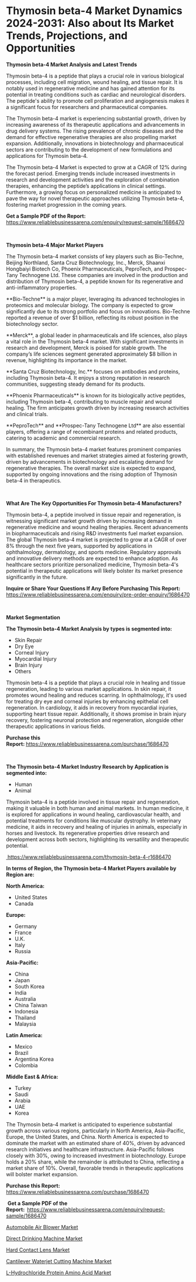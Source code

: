<p><h1>Thymosin beta-4 Market Dynamics 2024-2031: Also about Its Market Trends, Projections, and Opportunities</h1></p><p><strong>Thymosin beta-4 Market Analysis and Latest Trends</strong></p>
<p><p>Thymosin beta-4 is a peptide that plays a crucial role in various biological processes, including cell migration, wound healing, and tissue repair. It is notably used in regenerative medicine and has gained attention for its potential in treating conditions such as cardiac and neurological disorders. The peptide's ability to promote cell proliferation and angiogenesis makes it a significant focus for researchers and pharmaceutical companies.</p><p>The Thymosin beta-4 market is experiencing substantial growth, driven by increasing awareness of its therapeutic applications and advancements in drug delivery systems. The rising prevalence of chronic diseases and the demand for effective regenerative therapies are also propelling market expansion. Additionally, innovations in biotechnology and pharmaceutical sectors are contributing to the development of new formulations and applications for Thymosin beta-4.</p><p>The Thymosin beta-4 Market is expected to grow at a CAGR of 12% during the forecast period. Emerging trends include increased investments in research and development activities and the exploration of combination therapies, enhancing the peptide’s applications in clinical settings. Furthermore, a growing focus on personalized medicine is anticipated to pave the way for novel therapeutic approaches utilizing Thymosin beta-4, fostering market progression in the coming years.</p></p>
<p><strong>Get a Sample PDF of the Report:&nbsp;</strong> <a href="https://www.reliablebusinessarena.com/enquiry/request-sample/1686470?utm_campaign=1288&utm_medium=2&utm_source=Github&utm_content=ia&utm_term=16102024&utm_id=thymosin-beta-4">https://www.reliablebusinessarena.com/enquiry/request-sample/1686470</a></p>
<p>&nbsp;</p>
<p><strong>Thymosin beta-4 Major Market Players</strong></p>
<p><p>The Thymosin beta-4 market consists of key players such as Bio-Techne, Beijing Northland, Santa Cruz Biotechnology, Inc., Merck, Shaanxi Hongbaiyi Biotech Co, Phoenix Pharmaceuticals, PeproTech, and Prospec-Tany Technogene Ltd. These companies are involved in the production and distribution of Thymosin beta-4, a peptide known for its regenerative and anti-inflammatory properties.</p><p>**Bio-Techne** is a major player, leveraging its advanced technologies in proteomics and molecular biology. The company is expected to grow significantly due to its strong portfolio and focus on innovations. Bio-Techne reported a revenue of over $1 billion, reflecting its robust position in the biotechnology sector.</p><p>**Merck**, a global leader in pharmaceuticals and life sciences, also plays a vital role in the Thymosin beta-4 market. With significant investments in research and development, Merck is poised for stable growth. The company’s life sciences segment generated approximately $8 billion in revenue, highlighting its importance in the market.</p><p>**Santa Cruz Biotechnology, Inc.** focuses on antibodies and proteins, including Thymosin beta-4. It enjoys a strong reputation in research communities, suggesting steady demand for its products. </p><p>**Phoenix Pharmaceuticals** is known for its biologically active peptides, including Thymosin beta-4, contributing to muscle repair and wound healing. The firm anticipates growth driven by increasing research activities and clinical trials.</p><p>**PeproTech** and **Prospec-Tany Technogene Ltd** are also essential players, offering a range of recombinant proteins and related products, catering to academic and commercial research.</p><p>In summary, the Thymosin beta-4 market features prominent companies with established revenues and market strategies aimed at fostering growth, driven by advancements in biotechnology and escalating demand for regenerative therapies. The overall market size is expected to expand, supported by ongoing innovations and the rising adoption of Thymosin beta-4 in therapeutics.</p></p>
<p>&nbsp;</p>
<p><strong>What Are The Key Opportunities For Thymosin beta-4 Manufacturers?</strong></p>
<p><p>Thymosin beta-4, a peptide involved in tissue repair and regeneration, is witnessing significant market growth driven by increasing demand in regenerative medicine and wound healing therapies. Recent advancements in biopharmaceuticals and rising R&D investments fuel market expansion. The global Thymosin beta-4 market is projected to grow at a CAGR of over 8% through the next five years, supported by applications in ophthalmology, dermatology, and sports medicine. Regulatory approvals and innovative delivery methods are expected to enhance adoption. As healthcare sectors prioritize personalized medicine, Thymosin beta-4's potential in therapeutic applications will likely bolster its market presence significantly in the future.</p></p>
<p><strong>Inquire or Share Your Questions If Any Before Purchasing This Report:</strong> <a href="https://www.reliablebusinessarena.com/enquiry/pre-order-enquiry/1686470?utm_campaign=1288&utm_medium=2&utm_source=Github&utm_content=ia&utm_term=16102024&utm_id=thymosin-beta-4">https://www.reliablebusinessarena.com/enquiry/pre-order-enquiry/1686470</a></p>
<p>&nbsp;</p>
<p><strong>Market Segmentation</strong></p>
<p><strong>The Thymosin beta-4 Market Analysis by types is segmented into:</strong></p>
<p><ul><li>Skin Repair</li><li>Dry Eye</li><li>Corneal Injury</li><li>Myocardial Injury</li><li>Brain Injury</li><li>Others</li></ul></p>
<p><p>Thymosin beta-4 is a peptide that plays a crucial role in healing and tissue regeneration, leading to various market applications. In skin repair, it promotes wound healing and reduces scarring. In ophthalmology, it's used for treating dry eye and corneal injuries by enhancing epithelial cell regeneration. In cardiology, it aids in recovery from myocardial injuries, supporting heart tissue repair. Additionally, it shows promise in brain injury recovery, fostering neuronal protection and regeneration, alongside other therapeutic applications in various fields.</p></p>
<p><strong>Purchase this Report:&nbsp;</strong><a href="https://www.reliablebusinessarena.com/purchase/1686470?utm_campaign=1288&utm_medium=2&utm_source=Github&utm_content=ia&utm_term=16102024&utm_id=thymosin-beta-4">https://www.reliablebusinessarena.com/purchase/1686470</a></p>
<p>&nbsp;</p>
<p><strong>The Thymosin beta-4 Market Industry Research by Application is segmented into:</strong></p>
<p><ul><li>Human</li><li>Animal</li></ul></p>
<p><p>Thymosin beta-4 is a peptide involved in tissue repair and regeneration, making it valuable in both human and animal markets. In human medicine, it is explored for applications in wound healing, cardiovascular health, and potential treatments for conditions like muscular dystrophy. In veterinary medicine, it aids in recovery and healing of injuries in animals, especially in horses and livestock. Its regenerative properties drive research and development across both sectors, highlighting its versatility and therapeutic potential.</p></p>
<p><a href="https://www.reliablebusinessarena.com/thymosin-beta-4-r1686470?utm_campaign=1288&utm_medium=2&utm_source=Github&utm_content=ia&utm_term=16102024&utm_id=thymosin-beta-4">&nbsp;https://www.reliablebusinessarena.com/thymosin-beta-4-r1686470</a></p>
<p><strong>In terms of Region, the Thymosin beta-4 Market Players available by Region are:</strong></p>
<p>
    <p> <strong> North America: </strong>
        <ul>
            <li>United States</li>
            <li>Canada</li>
        </ul>
        </p> 
    <p> <strong> Europe: </strong>
        <ul>
            <li>Germany</li>
            <li>France</li>
            <li>U.K.</li>
            <li>Italy</li>
            <li>Russia</li>
        </ul>
        </p> 
    <p> <strong> Asia-Pacific: </strong>
        <ul>
            <li>China</li>
            <li>Japan</li>
            <li>South Korea</li>
            <li>India</li>
            <li>Australia</li>
            <li>China Taiwan</li>
            <li>Indonesia</li>
            <li>Thailand</li>
            <li>Malaysia</li>
        </ul>
        </p> 
    <p> <strong> Latin America: </strong>
        <ul>
            <li>Mexico</li>
            <li>Brazil</li>
            <li>Argentina Korea</li>
            <li>Colombia</li>
        </ul>
        </p> 
    <p> <strong> Middle East & Africa: </strong>
        <ul>
            <li>Turkey</li>
            <li>Saudi</li>
            <li>Arabia</li>
            <li>UAE</li>
            <li>Korea</li>
        </ul>
    </p>
    </p>
<p><p>The Thymosin beta-4 market is anticipated to experience substantial growth across various regions, particularly in North America, Asia-Pacific, Europe, the United States, and China. North America is expected to dominate the market with an estimated share of 40%, driven by advanced research initiatives and healthcare infrastructure. Asia-Pacific follows closely with 30%, owing to increased investment in biotechnology. Europe holds a 20% share, while the remainder is attributed to China, reflecting a market share of 10%. Overall, favorable trends in therapeutic applications will bolster market expansion.</p></p>
<p><strong>Purchase this Report: </strong><a href="https://www.reliablebusinessarena.com/purchase/1686470?utm_campaign=1288&utm_medium=2&utm_source=Github&utm_content=ia&utm_term=16102024&utm_id=thymosin-beta-4">https://www.reliablebusinessarena.com/purchase/1686470</a></p>
<p>&nbsp;<strong>Get a Sample PDF of the Report:&nbsp;&nbsp;</strong><a href="https://www.reliablebusinessarena.com/enquiry/request-sample/1686470?utm_campaign=1288&utm_medium=2&utm_source=Github&utm_content=ia&utm_term=16102024&utm_id=thymosin-beta-4">https://www.reliablebusinessarena.com/enquiry/request-sample/1686470</a></p>
<p><strong></strong></p>
<p><p><a href="https://www.linkedin.com/pulse/automobile-air-blower-market-overview-forecast-2024--ngckc?trk=public_post_embed_feed-article-content&utm_campaign=1288&utm_medium=2&utm_source=Github&utm_content=ia&utm_term=16102024&utm_id=thymosin-beta-4">Automobile Air Blower Market</a></p><p><a href="https://www.linkedin.com/pulse/direct-drinking-machine-market-size-share-analysis-growth-hlksc?trk=public_post_embed_feed-article-content&utm_campaign=1288&utm_medium=2&utm_source=Github&utm_content=ia&utm_term=16102024&utm_id=thymosin-beta-4">Direct Drinking Machine Market</a></p><p><a href="https://github.com/RoccoManning/Market-Research-Report-List-7/blob/main/hard-contact-lens-market.md?utm_campaign=1288&utm_medium=2&utm_source=Github&utm_content=ia&utm_term=16102024&utm_id=thymosin-beta-4">Hard Contact Lens Market</a></p><p><a href="https://www.linkedin.com/pulse/cantilever-waterjet-cutting-machine-market-global-regional-na3uc?trk=public_post_embed_feed-article-content&utm_campaign=1288&utm_medium=2&utm_source=Github&utm_content=ia&utm_term=16102024&utm_id=thymosin-beta-4">Cantilever Waterjet Cutting Machine Market</a></p><p><a href="https://www.linkedin.com/pulse/regional-adaptations-global-l-hydrochloride-protein-amino-acid-5ewxc?trk=public_post_embed_feed-article-content&utm_campaign=1288&utm_medium=2&utm_source=Github&utm_content=ia&utm_term=16102024&utm_id=thymosin-beta-4">L-Hydrochloride Protein Amino Acid Market</a></p></p>